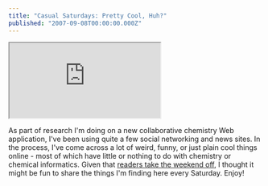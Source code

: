 ```yaml
---
title: "Casual Saturdays: Pretty Cool, Huh?"
published: "2007-09-08T00:00:00.000Z"
---
```


<div class="videowrapper">
  <iframe src="https://www.youtube.com/embed/QOVRgVPrGlQ" allowfullscreen></iframe>
</div>

As part of research I'm doing on a new collaborative chemistry Web application, I've been using quite a few social networking and news sites. In the process, I've come across a lot of weird, funny, or just plain cool things online - most of which have little or nothing to do with chemistry or chemical informatics. Given that [readers take the weekend off](http://depth-first.com/articles/2007/08/09/ten-things-that-surprised-me-about-blogging), I thought it might be fun to share the things I'm finding here every Saturday. Enjoy!